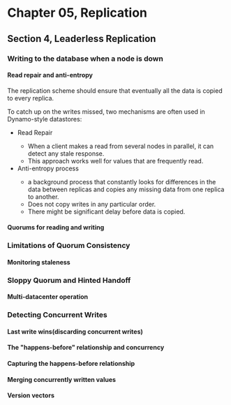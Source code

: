 # Chapter 05, Replication
## Section 4, Leaderless Replication

### Writing to the database when a node is down

#### Read repair and anti-entropy
<p>The replication scheme should ensure that eventually all the data is copied to every replica.</p>
To catch up on the writes missed, two mechanisms are often used in Dynamo-style datastores:
<ul>
    <li>Read Repair</li>
    <ul>
        <li>When a client makes a read from several nodes in parallel, it can detect any stale response.</li>
        <li>This approach works well for values that are frequently read.</li>
    </ul>
    <li>Anti-entropy process</li>
    <ul>
        <li>a background process that constantly looks for differences in the data between replicas and copies any missing data from one replica to another.</li>
        <li>Does not copy writes in any particular order.</li>
        <li>There might be significant delay before data is copied.</li>
    </ul>
</ul>

#### Quorums for reading and writing

### Limitations of Quorum Consistency

#### Monitoring staleness

### Sloppy Quorum and Hinted Handoff

#### Multi-datacenter operation

### Detecting Concurrent Writes
#### Last write wins(discarding concurrent writes)
#### The "happens-before" relationship and concurrency
#### Capturing the happens-before relationship
#### Merging concurrently written values
#### Version vectors